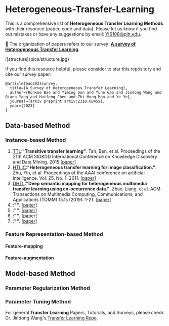 # Heterogeneous-Transfer-Learning
This is a comprehensive list of **Heterogeneous Transfer Learning Methods** with their resource (paper, code and data). Please let us know if you find out mistakes or have any suggestions by email: YIS108@pitt.edu.  

🌟 The organization of papers refers to our survey: [**A survey of Heterogeneous Transfer Learning**](https://arxiv.org/abs/2310.08459). 

![structure]{pics/structure.jpg}

If you find this resource helpful, please consider to star this repository and cite our survey paper:

```
@article{bao2023survey,
  title={A Survey of Heterogeneous Transfer Learning}, 
  author={Runxue Bao and Yiming Sun and Yuhe Gao and Jindong Wang and Qiang Yang and Haifeng Chen and Zhi-Hong Mao and Ye Ye},
  journal={arXiv preprint arXiv:2310.08459},
  year={2023}
}
```

## Data-based Method

### Instance-based Method

1. <u>TTL</u>:**"Transitive transfer learning"**. Tan, Ben, et al. Proceedings of the 21th ACM SIGKDD International Conference on Knowledge Discovery and Data Mining. 2015.[[paper](https://dl.acm.org/doi/pdf/10.1145/2783258.2783295?casa_token=Snq_IwYJjmMAAAAA:EMWZUPNUna4Tlh6H7BKAT5qajvpTzc3jmx1AgXCH66tubdlJvscVzs-cgMyBEhEsBzQEQk2raeYF)]
2. <u>HTLIC</u>:**"Heterogeneous transfer learning for image classification."**. Zhu, Yin, et al. Proceedings of the AAAI conference on artificial intelligence. Vol. 25. No. 1. 2011. [[paper](https://ojs.aaai.org/index.php/AAAI/article/view/8090)]
3. <u>DHTL</u>:**"Deep semantic mapping for heterogeneous multimedia transfer learning using co-occurrence data."**. Zhao, Liang, et al. ACM Transactions on Multimedia Computing, Communications, and Applications (TOMM) 15.1s (2019): 1-21. [[paper](https://dl.acm.org/doi/pdf/10.1145/3241055)]
4. <u></u>:**""**. [[paper]()]
5. <u></u>:**""**. [[paper]()]
6. <u></u>:**""**. [[paper]()]
7. <u></u>:**""**. [[paper]()]

### Feature Representation-based Method

#### Feature-mapping

#### Feature-augmentation

## Model-based Method

### Parameter Regularization Method

### Parameter Tuning Method


For general **Transfer Learning** Papers, Tutorials, and Surveys, please check Dr. Jindong Wang's [Transfer Learning Repo](https://github.com/jindongwang/transferlearning). 
